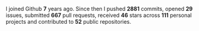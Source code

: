 
I joined Github **7** years ago. Since then I pushed **2881** commits, opened **29** issues, submitted **667** pull requests, received **46** stars across **111** personal projects and contributed to **52** public repositories.
